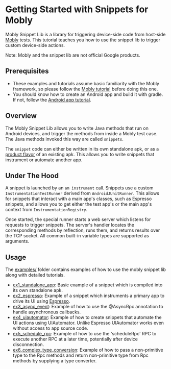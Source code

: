 # Getting Started with Snippets for Mobly

Mobly Snippet Lib is a library for triggering device-side code from host-side
[Mobly](http://github.com/google/mobly) tests. This tutorial teaches you how to
use the snippet lib to trigger custom device-side actions.

Note: Mobly and the snippet lib are not official Google products.


## Prerequisites

-   These examples and tutorials assume basic familiarity with the Mobly
    framework, so please follow the
    [Mobly tutorial](http://github.com/google/mobly) before doing this one.
-   You should know how to create an Android app and build it with gradle. If
    not, follow the
    [Android app tutorial](https://developer.android.com/training/basics/firstapp/index.html).


## Overview

The Mobly Snippet Lib allows you to write Java methods that run on Android
devices, and trigger the methods from inside a Mobly test case. The Java methods
invoked this way are called `snippets`.

The `snippet` code can either be written in its own standalone apk, or as a
[product flavor](https://developer.android.com/studio/build/build-variants.html#product-flavors)
of an existing apk. This allows you to write snippets that instrument or
automate another app.


## Under The Hood

A snippet is launched by an `am instrument` call. Snippets use a custom
`InstrumentationTestRunner` derived from `AndroidJUnitRunner`. This allows
for snippets that interact with a main app's classes, such as Espresso snippets,
and allows you to get either the test app's or the main app's context from
`InstrumentationRegistry`.

Once started, the special runner starts a web server which listens for requests
to trigger snippets. The server's handler locates the corresponding methods by
reflection, runs them, and returns results over the TCP socket. All common
built-in variable types are supported as arguments.


## Usage

The [examples/](examples/) folder contains examples of how to use the
mobly snippet lib along with detailed tutorials.

*   [ex1_standalone_app](examples/ex1_standalone_app): Basic example of a
    snippet which is compiled into its own standalone apk.
*   [ex2_espresso](examples/ex2_espresso): Example of a snippet which
    instruments a primary app to drive its UI using
    [Espresso](https://google.github.io/android-testing-support-library/docs/espresso/).
*   [ex3_async_event](examples/ex3_async_event): Example of how to use the
    @AsyncRpc annotation to handle asynchronous callbacks.
*   [ex4_uiautomator](examples/ex4_uiautomator): Example of how to create
    snippets that automate the UI actions using UIAutomator. Unlike Espresso
    UIAutomator works even without access to app source code.
*   [ex5_schedule_rpc](examples/ex5_schedule_rpc): Example of how to use the
    'scheduleRpc' RPC to execute another RPC at a later time, potentially after
    device disconnection.
*   [ex6_complex_type_conversion](examples/ex6_complex_type_conversion): Example of how to pass a
    non-primitive type to the Rpc methods and return non-primitive type from Rpc methods by
    supplying a type converter.
